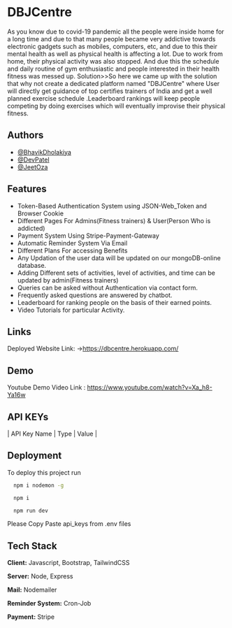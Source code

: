 
# DBJCentre

As you know due to covid-19 pandemic all the people were inside home for a long time and due to that many people became very addictive towards electronic gadgets such as mobiles, computers, etc, and due to this their mental health as well as physical health is affecting a lot. Due to work from home, their physical activity was also stopped. And due this the schedule and daily routine of gym enthusiastic and people interested in their health fitness was messed up.
Solution>>So here we came up with the solution that why not create a dedicated platform named "DBJCentre" where User will directly get guidance of top certifies trainers of India and get a well planned exercise schedule .Leaderboard rankings will keep people competing by doing exercises which will eventually improvise their physical fitness.



## Authors

- [@BhavikDholakiya](https://github.com/bhavikdholakiya)
- [@DevPatel](https://github.com/dev-jb-007)
- [@JeetOza](https://github.com/Oza-Jeetkumar-Vishnubhai)


## Features

- Token-Based Authentication System using JSON-Web_Token and Browser Cookie
- Different Pages For Admins(Fitness trainers) & User(Person Who is addicted)
- Payment System Using Stripe-Payment-Gateway
- Automatic Reminder System Via Email
- Different Plans For accessing Benefits
- Any Updation of the user data will be updated on our mongoDB-online database.
- Adding Different sets of activities, level of activities, and time can be updated by admin(Fitness trainers)
- Queries can be asked without Authentication via contact form.
- Frequently asked questions are answered by chatbot.
- Leaderboard for ranking people on the basis of their earned points.
- Video Tutorials for particular Activity.

## Links
Deployed Website Link:
->https://dbcentre.herokuapp.com/
## Demo

Youtube Demo Video Link : https://www.youtube.com/watch?v=Xa_h8-Ya16w


## API KEYs


| API Key Name | Type     | Value                |


## Deployment

To deploy this project run

```bash
  npm i nodemon -g
```
```bash
  npm i 
```
```bash
  npm run dev
```
Please Copy Paste api_keys from .env files
## Tech Stack

**Client:** Javascript, Bootstrap, TailwindCSS

**Server:** Node, Express

**Mail:** Nodemailer

**Reminder System:** Cron-Job

**Payment:** Stripe

